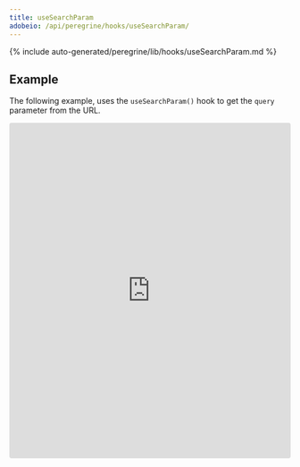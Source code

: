 ```yaml
---
title: useSearchParam
adobeio: /api/peregrine/hooks/useSearchParam/
---
```


<!--
The reference doc content is generated automatically from the source code.
To update this section, update the doc blocks in the source code
-->

{% include auto-generated/peregrine/lib/hooks/useSearchParam.md %}

## Example

The following example, uses the `useSearchParam()` hook to get the `query` parameter from the URL.

<iframe src="https://codesandbox.io/embed/github/magento-research/code-samples/tree/master/?codemirror=1&fontsize=14&initialpath=%2Fusesearchparam%3Fquery%3Dhello%2Bworld&module=%2Fsrc%2Fexamples%2Fperegrine%2Fhooks%2FuseSearchParamExample.js&runonclick=1&expanddevtools=0" title="pwa-studio-code-samples" allow="geolocation; microphone; camera; midi; vr; accelerometer; gyroscope; payment; ambient-light-sensor; encrypted-media" style="width:100%; height:600px; border:0; border-radius: 4px; overflow:hidden;" sandbox="allow-modals allow-forms allow-popups allow-scripts allow-same-origin"></iframe>
